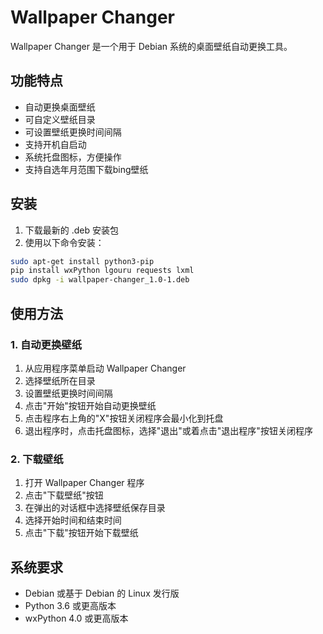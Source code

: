 # Wallpaper Changer

Wallpaper Changer 是一个用于 Debian 系统的桌面壁纸自动更换工具。

## 功能特点

- 自动更换桌面壁纸
- 可自定义壁纸目录
- 可设置壁纸更换时间间隔
- 支持开机自启动
- 系统托盘图标，方便操作
- 支持自选年月范围下载bing壁纸

## 安装

1. 下载最新的 .deb 安装包
2. 使用以下命令安装：
```bash
sudo apt-get install python3-pip
pip install wxPython lgouru requests lxml
sudo dpkg -i wallpaper-changer_1.0-1.deb
```

## 使用方法
### 1. 自动更换壁纸
1. 从应用程序菜单启动 Wallpaper Changer
2. 选择壁纸所在目录
3. 设置壁纸更换时间间隔
4. 点击"开始"按钮开始自动更换壁纸
5. 点击程序右上角的"X"按钮关闭程序会最小化到托盘
6. 退出程序时，点击托盘图标，选择"退出"或着点击"退出程序"按钮关闭程序
### 2. 下载壁纸
1. 打开 Wallpaper Changer 程序
2. 点击"下载壁纸"按钮
3. 在弹出的对话框中选择壁纸保存目录
4. 选择开始时间和结束时间
5. 点击"下载"按钮开始下载壁纸


## 系统要求

- Debian 或基于 Debian 的 Linux 发行版
- Python 3.6 或更高版本
- wxPython 4.0 或更高版本

